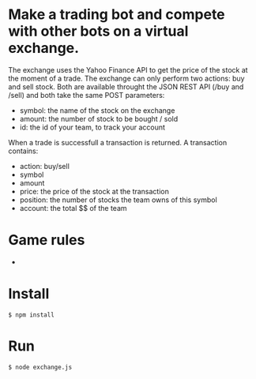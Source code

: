 # Make a trading bot and compete with other bots on a virtual exchange.

The exchange uses the Yahoo Finance API to get the price of the stock at the moment
of a trade. The exchange can only perform two actions: buy and sell stock. Both
are available throught the JSON REST API (/buy and /sell) and both take the
same POST parameters:

  - symbol: the name of the stock on the exchange
  - amount: the number of stock to be bought / sold
  - id: the id of your team, to track your account

When a trade is successfull a transaction is returned. A transaction contains:

  - action: buy/sell
  - symbol
  - amount
  - price: the price of the stock at the transaction
  - position: the number of stocks the team owns of this symbol
  - account: the total $$ of the team

# Game rules
  -

# Install
```$ npm install```

# Run
```$ node exchange.js```
